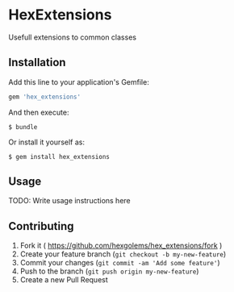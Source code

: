 # HexExtensions

Usefull extensions to common classes

## Installation

Add this line to your application's Gemfile:

```ruby
gem 'hex_extensions'
```

And then execute:

    $ bundle

Or install it yourself as:

    $ gem install hex_extensions

## Usage

TODO: Write usage instructions here

## Contributing

1. Fork it ( https://github.com/hexgolems/hex_extensions/fork )
2. Create your feature branch (`git checkout -b my-new-feature`)
3. Commit your changes (`git commit -am 'Add some feature'`)
4. Push to the branch (`git push origin my-new-feature`)
5. Create a new Pull Request
